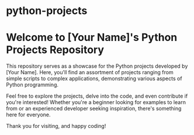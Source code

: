 # python-projects
# Welcome to [Your Name]'s Python Projects Repository

This repository serves as a showcase for the Python projects developed by [Your Name]. Here, you'll find an assortment of projects ranging from simple scripts to complex applications, demonstrating various aspects of Python programming.

Feel free to explore the projects, delve into the code, and even contribute if you're interested! Whether you're a beginner looking for examples to learn from or an experienced developer seeking inspiration, there's something here for everyone.

Thank you for visiting, and happy coding!

